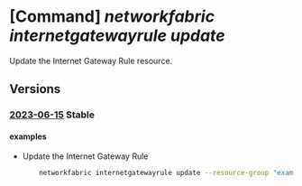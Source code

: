# [Command] _networkfabric internetgatewayrule update_

Update the Internet Gateway Rule resource.

## Versions

### [2023-06-15](/Resources/mgmt-plane/L3N1YnNjcmlwdGlvbnMve30vcmVzb3VyY2Vncm91cHMve30vcHJvdmlkZXJzL21pY3Jvc29mdC5tYW5hZ2VkbmV0d29ya2ZhYnJpYy9pbnRlcm5ldGdhdGV3YXlydWxlcy97fQ==/2023-06-15.xml) **Stable**

<!-- mgmt-plane /subscriptions/{}/resourcegroups/{}/providers/microsoft.managednetworkfabric/internetgatewayrules/{} 2023-06-15 -->

#### examples

- Update the Internet Gateway Rule
    ```bash
        networkfabric internetgatewayrule update --resource-group "example-rg" --resource-name "example-internetgatewayrule" --tags "{key3311:1234}"
    ```

